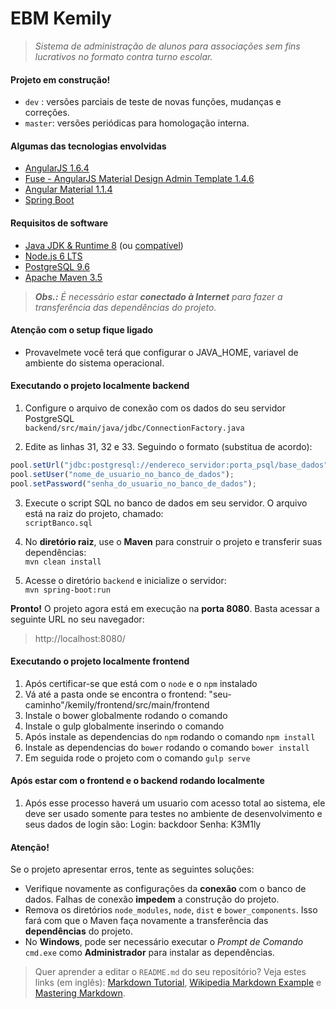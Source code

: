 # EBM Kemily
>_Sistema de administração de alunos para associações sem fins lucrativos no formato contra turno escolar._

#### Projeto em construção!
* `dev` : versões parciais de teste de novas funções, mudanças e correções.  
* `master`: versões periódicas para homologação interna.

#### Algumas das tecnologias envolvidas
* [AngularJS 1.6.4](http://angularjs.org)  
* [Fuse - AngularJS Material Design Admin Template 1.4.6](http://themeforest.net/item/fuse-angularjs-material-design-admin-template/12931855)  
* [Angular Material 1.1.4](http://material.angularjs.org)
* [Spring Boot](http://projects.spring.io/spring-boot)

#### Requisitos de software
* [Java JDK & Runtime 8](http://oracle.com/technetwork/java/javase/downloads/jdk8-downloads-2133151.html) (ou [compatível](http://openjdk.java.net/install/index.html))  
* [Node.js 6 LTS](http://nodejs.org)  
* [PostgreSQL 9.6](http://postgresql.org/download/)  
* [Apache Maven 3.5](http://maven.apache.org/download.cgi)  

>_**Obs.:** É necessário estar **conectado à Internet** para fazer a transferência das dependências do projeto._

#### Atenção com o setup fique ligado

* Provavelmete você terá que configurar o JAVA_HOME, variavel de ambiente do sistema operacional.

#### Executando o projeto localmente backend
1. Configure o arquivo de conexão com os dados do seu servidor PostgreSQL  
`backend/src/main/java/jdbc/ConnectionFactory.java`

2. Edite as linhas 31, 32 e 33. Seguindo o formato (substitua de acordo):  
```javascript
pool.setUrl("jdbc:postgresql://endereco_servidor:porta_psql/base_dados");
pool.setUser("nome_de_usuario_no_banco_de_dados");
pool.setPassword("senha_do_usuario_no_banco_de_dados");
```

3. Execute o script SQL no banco de dados em seu servidor. O arquivo está na raiz do projeto, chamado:  
`scriptBanco.sql`

4. No **diretório raiz**, use o **Maven** para construir o projeto e transferir suas dependências:  
`mvn clean install`

5. Acesse o diretório `backend` e inicialize o servidor:  
`mvn spring-boot:run`

**Pronto!** O projeto agora está em execução na **porta 8080**. Basta acessar a seguinte URL no seu navegador:  
>http://localhost:8080/


#### Executando o projeto localmente frontend

1. Após certificar-se que está com o `node` e o `npm` instalado
2. Vá até a pasta onde se encontra o frontend: "seu-caminho"/kemily/frontend/src/main/frontend
3. Instale o bower globalmente rodando o comando
4. Instale o gulp globalmente inserindo o comando
5. Após instale as dependencias do `npm` rodando o comando `npm install`
6. Instale as dependencias do `bower` rodando o comando `bower install`
7. Em seguida rode o projeto com o comando `gulp serve`

#### Após estar com o frontend e o backend rodando localmente

1. Após esse processo haverá um usuario com acesso total ao sistema, ele deve ser usado somente para testes no ambiente de desenvolvimento e seus dados de login são:
Login: backdoor
Senha: K3M1ly

#### Atenção!
Se o projeto apresentar erros, tente as seguintes soluções:  
* Verifique novamente as configurações da **conexão** com o  banco de dados. Falhas de conexão **impedem** a construção do projeto.
* Remova os diretórios `node_modules`, `node`, `dist` e `bower_components`. Isso fará com que o Maven faça novamente a transferência das **dependências** do projeto.
* No **Windows**, pode ser necessário executar o _Prompt de Comando_ `cmd.exe` como **Administrador** para instalar as dependências.

>Quer aprender a editar o `README.md` do seu repositório? Veja estes links (em inglês): [Markdown Tutorial](http://markdowntutorial.com), [Wikipedia Markdown Example](http://en.wikipedia.org/wiki/Markdown#Example) e [Mastering Markdown](https://guides.github.com/features/mastering-markdown).
